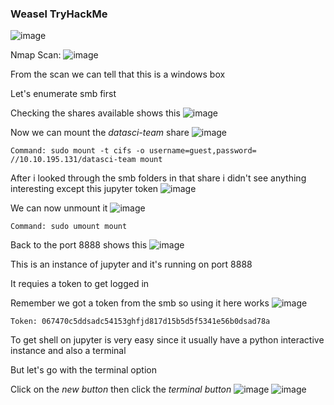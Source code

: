 <h3> Weasel TryHackMe </h3>

![image](https://github.com/h4ckyou/h4ckyou.github.io/assets/127159644/d75505c1-e2ce-4fb1-b86f-fe0818711009)

Nmap Scan:
![image](https://github.com/h4ckyou/h4ckyou.github.io/assets/127159644/8e462a6e-01d5-48fc-bc64-c5fe47d96a15)

From the scan we can tell that this is a windows box 

Let's enumerate smb first

Checking the shares available shows this
![image](https://github.com/h4ckyou/h4ckyou.github.io/assets/127159644/26c7facd-82f4-4d00-8311-461dfd8143db)

Now we can mount the *datasci-team* share
![image](https://github.com/h4ckyou/h4ckyou.github.io/assets/127159644/444afca1-a3cb-4896-a042-04ad8d917a25)

```
Command: sudo mount -t cifs -o username=guest,password= //10.10.195.131/datasci-team mount
```

After i looked through the smb folders in that share i didn't see anything interesting except this jupyter token
![image](https://github.com/h4ckyou/h4ckyou.github.io/assets/127159644/5ba4420f-bd7d-455d-b7ee-95cb4e73fdc8)

We can now unmount it
![image](https://github.com/h4ckyou/h4ckyou.github.io/assets/127159644/5d1dd99e-5400-4c0c-82a5-a108061808f0)

```
Command: sudo umount mount
```

Back to the port 8888 shows this
![image](https://github.com/h4ckyou/h4ckyou.github.io/assets/127159644/e4664709-f541-4726-897e-fe03b3c6abcd)

This is an instance of jupyter and it's running on port 8888

It requies a token to get logged in

Remember we got a token from the smb so using it here works
![image](https://github.com/h4ckyou/h4ckyou.github.io/assets/127159644/62df165e-d12d-4d19-9ede-7314f75b361a)

```
Token: 067470c5ddsadc54153ghfjd817d15b5d5f5341e56b0dsad78a
```

To get shell on jupyter is very easy since it usually have a python interactive instance and also a terminal 

But let's go with the terminal option

Click on the *new button* then click the *terminal button*
![image](https://github.com/h4ckyou/h4ckyou.github.io/assets/127159644/7fc0bd07-3196-4a6d-9bd6-6695bc41e21f)
![image](https://github.com/h4ckyou/h4ckyou.github.io/assets/127159644/4958278f-f2f6-458a-b39c-f48fed665167)
